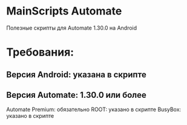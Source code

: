 # MainScripts Automate
Полезные скрипты для Automate 1.30.0 на Android
# Требования:
## Версия Android: указана в скрипте
## Версия Automate: 1.30.0 или более
  Automate Premium: обязательно
  ROOT: указано в скрипте
  BusyBox: указано в скрипте
